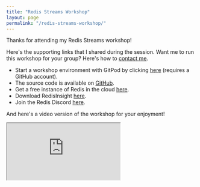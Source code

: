 ```yaml
---
title: "Redis Streams Workshop"
layout: page
permalink: "/redis-streams-workshop/"
---
```

<div class="container">
    <div class="row">
        <div class="col-md-12">
            <p class="lead">Thanks for attending my Redis Streams workshop!</p>
            <p>Here's the supporting links that I shared during the session.  Want me to run this workshop for your group?  Here's how to <a href="/contact">contact me</a>.</p>
            <ul>
               <li>Start a workshop environment with GitPod by clicking <a href="https://gitpod.io/#/github.com/redis-developer/redis-streams-hotel-jobs/">here</a> (requires a GitHub account).</li>
               <li>The source code is available on <a href="https://github.com/redis-developer/redis-streams-hotel-jobs">GitHub</a>.</li>
               <li>Get a free instance of Redis in the cloud <a href="https://redis.com/try-free/">here</a>.</li>
               <li>Download RedisInsight <a href="https://redis.com/redis-enterprise/redis-insight">here</a>.</li>
               <li>Join the Redis Discord <a href="https://discord.gg/redis">here</a>.</li>
            </ul>
            <p>And here's a video version of the workshop for your enjoyment!</p>
            <div class="embed-responsive embed-responsive-16by9">
               <iframe class="embed-responsive-item" src="https://www.youtube.com/embed/q2UOkQmIo9Q" allowfullscreen></iframe>
            </div><br/>
         </div>
   </div>
</div>
